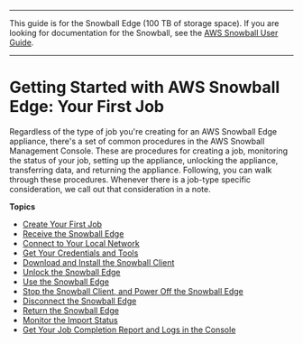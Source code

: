 --------

This guide is for the Snowball Edge \(100 TB of storage space\)\. If you are looking for documentation for the Snowball, see the [AWS Snowball User Guide](http://docs.aws.amazon.com/snowball/latest/ug/whatissnowball.html)\.

--------

# Getting Started with AWS Snowball Edge: Your First Job<a name="common-get-start"></a>

Regardless of the type of job you're creating for an AWS Snowball Edge appliance, there's a set of common procedures in the AWS Snowball Management Console\. These are procedures for creating a job, monitoring the status of your job, setting up the appliance, unlocking the appliance, transferring data, and returning the appliance\. Following, you can walk through these procedures\. Whenever there is a job\-type specific consideration, we call out that consideration in a note\.

**Topics**
+ [Create Your First Job](create-job.md)
+ [Receive the Snowball Edge](receive-appliance.md)
+ [Connect to Your Local Network](getting-started-connect.md)
+ [Get Your Credentials and Tools](get-credentials.md)
+ [Download and Install the Snowball Client](download-the-client.md)
+ [Unlock the Snowball Edge](unlockappliance.md)
+ [Use the Snowball Edge](transfer-data.md)
+ [Stop the Snowball Client, and Power Off the Snowball Edge](turnitoff.md)
+ [Disconnect the Snowball Edge](disconnectappliance.md)
+ [Return the Snowball Edge](return-appliance.md)
+ [Monitor the Import Status](monitor-status.md)
+ [Get Your Job Completion Report and Logs in the Console](report.md)